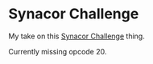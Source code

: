# Synacor Challenge

My take on this [Synacor Challenge](https://challenge.synacor.com/) thing.

Currently missing opcode 20.